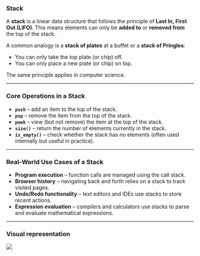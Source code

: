 ### Stack

A **stack** is a linear data structure that follows the principle of **Last In, First Out (LIFO)**. This means elements can only be **added to** or **removed from** the top of the stack.

A common analogy is a **stack of plates** at a buffet or a **stack of Pringles**:

- You can only take the top plate (or chip) off.
- You can only place a new plate (or chip) on top.

The same principle applies in computer science.

---

### Core Operations in a Stack

- **`push`** – add an item to the top of the stack.
- **`pop`** – remove the item from the top of the stack.
- **`peek`** – view (but not remove) the item at the top of the stack.
- **`size()`** – return the number of elements currently in the stack.
- **`is_empty()`** – check whether the stack has no elements (often used internally but useful in practice).

---

### Real-World Use Cases of a Stack

- **Program execution** – function calls are managed using the call stack.
- **Browser history** – navigating back and forth relies on a stack to track visited pages.
- **Undo/Redo functionality** – text editors and IDEs use stacks to store recent actions.
- **Expression evaluation** – compilers and calculators use stacks to parse and evaluate mathematical expressions.

---

### Visual representation

<div>
<img src="https://media.geeksforgeeks.org/wp-content/uploads/20240606180735/Stack-representation-in-Data-Structures-(1).webp">
</div>
